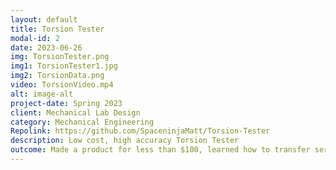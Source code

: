 ```yaml
---
layout: default
title: Torsion Tester
modal-id: 2
date: 2023-06-26
img: TorsionTester.png
img1: TorsionTester1.jpg
img2: TorsionData.png
video: TorsionVideo.mp4
alt: image-alt
project-date: Spring 2023
client: Mechanical Lab Design
category: Mechanical Engineering
Repolink: https://github.com/SpaceninjaMatt/Torsion-Tester
description: Low cost, high accuracy Torsion Tester
outcome: Made a product for less than $100, learned how to transfer serial data into MATLAB, used NASA project timeline
---
```

